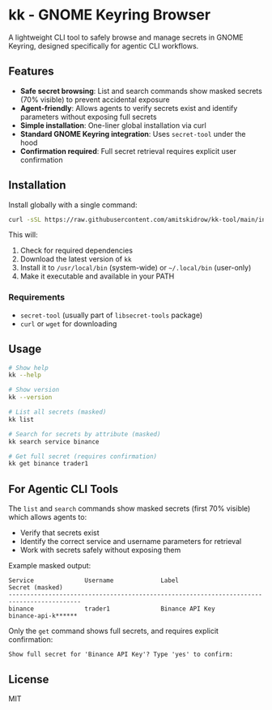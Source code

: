 # kk - GNOME Keyring Browser

A lightweight CLI tool to safely browse and manage secrets in GNOME Keyring, designed specifically for agentic CLI workflows.

## Features

- **Safe secret browsing**: List and search commands show masked secrets (70% visible) to prevent accidental exposure
- **Agent-friendly**: Allows agents to verify secrets exist and identify parameters without exposing full secrets
- **Simple installation**: One-liner global installation via curl
- **Standard GNOME Keyring integration**: Uses `secret-tool` under the hood
- **Confirmation required**: Full secret retrieval requires explicit user confirmation

## Installation

Install globally with a single command:

```bash
curl -sSL https://raw.githubusercontent.com/amitskidrow/kk-tool/main/install.sh | bash
```

This will:
1. Check for required dependencies
2. Download the latest version of `kk`
3. Install it to `/usr/local/bin` (system-wide) or `~/.local/bin` (user-only)
4. Make it executable and available in your PATH

### Requirements

- `secret-tool` (usually part of `libsecret-tools` package)
- `curl` or `wget` for downloading

## Usage

```bash
# Show help
kk --help

# Show version
kk --version

# List all secrets (masked)
kk list

# Search for secrets by attribute (masked)
kk search service binance

# Get full secret (requires confirmation)
kk get binance trader1
```

## For Agentic CLI Tools

The `list` and `search` commands show masked secrets (first 70% visible) which allows agents to:
- Verify that secrets exist
- Identify the correct service and username parameters for retrieval
- Work with secrets safely without exposing them

Example masked output:
```
Service              Username             Label                          Secret (masked)
------------------------------------------------------------------------------------------
binance              trader1              Binance API Key                binance-api-k******
```

Only the `get` command shows full secrets, and requires explicit confirmation:
```
Show full secret for 'Binance API Key'? Type 'yes' to confirm:
```

## License

MIT
